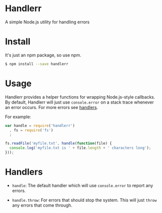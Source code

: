 Handlerr
========

A simple Node.js utility for handling errors

Install
======

It's just an npm package, so use npm.

```bash
$ npm install --save handlerr
```

Usage
=====

Handlerr provides a helper functions for wrapping Node.js-style callbacks. By
default, Handlerr will just use `console.error` on a stack trace whenever an
error occurs. For more errors see [handlers](#handlers).

For example:

```javascript
var handle = require('handlerr')
  , fs = require('fs')
  ;

fs.readFile('myfile.txt', handle(function(file) {
  console.log('myfile.txt is ' + file.length + ' characters long');
}));
```

Handlers
========

- `handle`: The default handler which will use `console.error` to report any
  errors.

- `handle.throw`: For errors that should stop the system. This will just
  `throw` any errors that come through.
